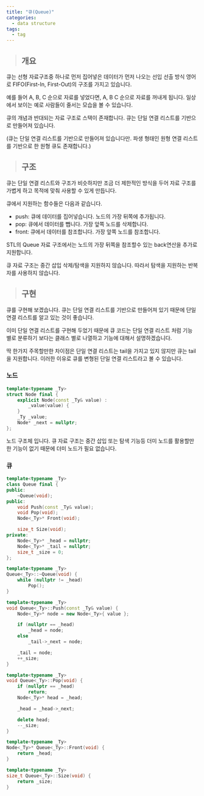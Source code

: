 ```yaml
---
title: "큐(Queue)"
categories:
  - data structure
tags:
  - tag
---
```

> ## 개요

큐는 선형 자료구조중 하나로
먼저 집어넣은 데이터가 먼저 나오는 선입 선출 방식
영어로 FIFO(First-In, First-Out)의 구조를 가지고 있습니다.

예를 들어 A, B, C 순으로 자료를 넣었다면, A, B C 순으로 자료를 꺼내게 됩니다.
일상에서 보이는 예로 사람들이 줄서는 모습을 볼 수 있습니다.

큐의 개념과 반대되는 자료 구조로 스택이 존재합니다.
큐는 단일 연결 리스트를 기반으로 만들어져 있습니다.

(큐는 단일 연결 리스트를 기반으로 만들어져 있습니다만.
파생 형태인 원형 연결 리스트를 기반으로 한 원형 큐도 존재합니다.)
> ## 구조

큐는 단일 연결 리스트와 구조가 비슷하지만
조금 더 제한적인 방식을 두어 자료 구조를 가볍게 하고 목적에 맞춰 사용할 수 있게 만듭니다.

큐에서 지원하는 함수들은 다음과 같습니다.
- push: 큐에 데이터를 집어넣습니다. 노드의 가장 뒤쪽에 추가됩니다.
-	pop: 큐에서 데이터를 뺍니다. 가장 앞쪽 노드를 삭제합니다.
- front: 큐에서 데이터를 참조합니다. 가장 앞쪽 노드를 참조합니다.

STL의 Queue 자료 구조에서는 노드의 가장 뒤쪽을 참조할수 있는
back연산을 추가로 지원합니다.

큐 자료 구조는 중간 삽입 삭제/탐색을 지원하지 않습니다.
따라서 탐색을 지원하는 반복자를 사용하지 않습니다.
> ## 구현

큐를 구현해 보겠습니다.
큐는 단일 연결 리스트를 기반으로 만들어져 있기 때문에
단일 연결 리스트를 알고 있는 것이 좋습니다.

이미 단일 연결 리스트를 구현해 두었기 때문에
큐 코드는 단일 연결 리스트 처럼 기능 별로 분류하기 보다는
클래스 별로 나열하고 기능에 대해서 설명하겠습니다.

딱 한가지 주목할만한 차이점은 단일 연결 리스트는
tail을 가지고 있지 않지만 큐는 tail을 지원합니다.
이러한 이유로 큐를 변형된 단일 연결 리스트라고 볼 수 있습니다.

### 노드
```cpp
template<typename _Ty>
struct Node final {
	explicit Node(const _Ty& value) :
		_value(value) {
	}
	_Ty _value;
	Node* _next = nullptr;
};
```
노드 구조체 입니다.
큐 자료 구조는 중간 삽입 또는 탐색 기능등 더미 노드를 활용할만한
기능이 없기 때문에 더미 노드가 필요 없습니다.

### 큐
```cpp
template<typename _Ty>
class Queue final {
public:
	~Queue(void);
public:
	void Push(const _Ty& value);
	void Pop(void);
	Node<_Ty>* Front(void);

	size_t Size(void);
private:
	Node<_Ty>* _head = nullptr;
	Node<_Ty>* _tail = nullptr;
	size_t _size = 0;
};
```
```cpp
template<typename _Ty>
Queue<_Ty>::~Queue(void) {
	while (nullptr != _head)
		Pop();
}

template<typename _Ty>
void Queue<_Ty>::Push(const _Ty& value) {
	Node<_Ty>* node = new Node<_Ty>{ value };

	if (nullptr == _head)
		_head = node;
	else
		_tail->_next = node;

	_tail = node;
	++_size;
}

template<typename _Ty>
void Queue<_Ty>::Pop(void) {
	if (nullptr == _head)
		return;
	Node<_Ty>* head = _head;

	_head = _head->_next;

	delete head;
	--_size;
}

template<typename _Ty>
Node<_Ty>* Queue<_Ty>::Front(void) {
	return _head;
}

template<typename _Ty>
size_t Queue<_Ty>::Size(void) {
	return _size;
}
```
